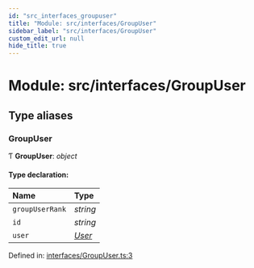 ```yaml
---
id: "src_interfaces_groupuser"
title: "Module: src/interfaces/GroupUser"
sidebar_label: "src/interfaces/GroupUser"
custom_edit_url: null
hide_title: true
---
```


# Module: src/interfaces/GroupUser

## Type aliases

### GroupUser

Ƭ **GroupUser**: *object*

#### Type declaration:

Name | Type |
:------ | :------ |
`groupUserRank` | *string* |
`id` | *string* |
`user` | [*User*](../interfaces/src_interfaces_user.user.md) |

Defined in: [interfaces/GroupUser.ts:3](https://github.com/xr3ngine/xr3ngine/blob/673ad6a5f/packages/common/src/interfaces/GroupUser.ts#L3)
